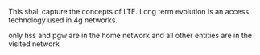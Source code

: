 This shall capture the concepts of LTE.
Long term evolution is an access technology used in 4g networks.

only hss and pgw are in the home network and all other entities are in the visited network 